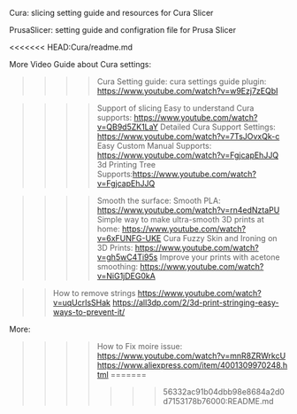 Cura:
slicing setting guide and resources for Cura Slicer

PrusaSlicer:
setting guide and configration file for Prusa Slicer

<<<<<<< HEAD:Cura/readme.md

More Video Guide about Cura settings:
>>>>Cura Setting guide:
cura settings guide plugin: https://www.youtube.com/watch?v=w9Ezj7zEQbI

>>>>Support of slicing
Easy to understand Cura supports: https://www.youtube.com/watch?v=QB9d5ZK1LaY
Detailed Cura Support Settings: https://www.youtube.com/watch?v=7TsJOvxQk-c
Easy Custom Manual Supports: https://www.youtube.com/watch?v=FgjcapEhJJQ
3d Printing Tree Supports:https://www.youtube.com/watch?v=FgjcapEhJJQ

>>>>Smooth the surface:
Smooth PLA: https://www.youtube.com/watch?v=rn4edNztaPU
Simple way to make ultra-smooth 3D prints at home: https://www.youtube.com/watch?v=6xFUNFG-UKE
Cura Fuzzy Skin and Ironing on 3D Prints: https://www.youtube.com/watch?v=gh5wC4Ti95s
Improve your prints with acetone smoothing: https://www.youtube.com/watch?v=NiG1jDEG0kA

>>How to remove strings
https://www.youtube.com/watch?v=uqUcrIsSHak
https://all3dp.com/2/3d-print-stringing-easy-ways-to-prevent-it/

More:
>>>>How to Fix moire issue:
https://www.youtube.com/watch?v=mnR8ZRWrkcU
https://www.aliexpress.com/item/4001309970248.html
=======
>>>>>>> 56332ac91b04dbb98e8684a2d0d7153178b76000:README.md
